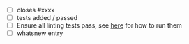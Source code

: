 - [ ] closes #xxxx
- [ ] tests added / passed
- [ ] Ensure all linting tests pass, see [here](https://pandas.pydata.org/pandas-docs/dev/development/contributing.html#code-standards) for how to run them
- [ ] whatsnew entry
